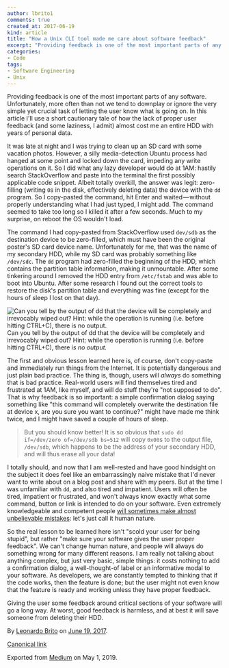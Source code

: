```yaml
---
author: lbrito1
comments: true
created_at: 2017-06-19
kind: article
title: "How a Unix CLI tool made me care about software feedback"
excerpt: "Providing feedback is one of the most important parts of any software. This is a tale of how the lack of proper feedback (and some laziness) almost cost me an entire HDD filled with personal data."
categories:
- Code
tags:
- Software Engineering
- Unix
---
```


Providing feedback is one of the most important parts of any software. Unfortunately, more often than not we tend to downplay or ignore the very simple yet crucial task of letting the user know what is going on. In this article I'll use a short cautionary tale of how the lack of proper user feedback (and some laziness, I admit) almost cost me an entire HDD with years of personal data.

<!-- more -->

It was late at night and I was trying to clean up an SD card with some vacation photos. However, a silly media-detection Ubuntu process had hanged at some point and locked down the card, impeding any write operations on it. So I did what any lazy developer would do at 1AM: hastily search StackOverflow and paste into the terminal the first possibly applicable code snippet. Albeit totally overkill, the answer was legit: zero-filling (writing `0`s in the disk, effectively deleting data) the device with the `dd` program. So I copy-pasted the command, hit Enter and waited — without properly understanding what I had just typed, I might add. The command seemed to take too long so I killed it after a few seconds. Much to my surprise, on reboot the OS wouldn't load.

The command I had copy-pasted from StackOverflow used `dev/sdb` as the destination device to be zero-filled, which must have been the original poster's SD card device name. Unfortunately for me, that was the name of my secondary HDD, while my SD card was probably something like `/dev/sdc`. The `dd` program had zero-filled the beginning of the HDD, which contains the partition table information, making it unmountable. After some tinkering around I removed the HDD entry from `/etc/fstab` and was able to boot into Ubuntu. After some research I found out the correct tools to restore the disk's partition table and everything was fine (except for the hours of sleep I lost on that day).

![Can you tell by the output of dd that the device will be completely and irrevocably wiped out? Hint: while the operation is running (i.e. before hitting CTRL+C), there _is no output._](/assets/images/goiabada/1*RUsq0P9vGjQQvjpsbov09g.jpeg)
Can you tell by the output of dd that the device will be completely and irrevocably wiped out? Hint: while the operation is running (i.e. before hitting CTRL+C), there _is no output._

The first and obvious lesson learned here is, of course, don't copy-paste and immediately run things from the Internet. It is potentially dangerous and just plain bad practice. The thing is, though, users will _always_ do something that is bad practice. Real-world users will find themselves tired and frustrated at 1AM, like myself, and will do stuff they're "not supposed to do". That is why feedback is so important: a simple confirmation dialog saying something like "this command will completely overwrite the destination file at device x, are you sure you want to continue?" might have made me think twice, and I might have saved a couple of hours of sleep.

> But you should know better! It is so obvious that `sudo dd if=/dev/zero of=/dev/sdb bs=512` will copy `0x00`s to the output file, `/dev/sdb`, which happens to be the address of your secondary HDD, and will thus erase all your data!

I totally should, and now that I am well-rested and have good hindsight on the subject it does feel like an embarrassingly naive mistake that I'd never want to write about on a blog post and share with my peers. But at the time I was unfamiliar with `dd`, and also tired and impatient. Users will often be tired, impatient or frustrated, and won't always know exactly what some command, button or link is intended to do on your software. Even extremely knowledgeable and competent people [will sometimes make almost unbelievable mistakes](https://twitter.com/gitlabstatus/status/826591961444384768): let's just call it human nature.

So the real lesson to be learned here isn't "scold your user for being stupid", but rather "make sure your software gives the user proper feedback". We can't change human nature, and people will always do something wrong for many different reasons. I am really not talking about anything complex, but just very basic, simple things: it costs nothing to add a confirmation dialog, a well-thought-of label or an informative modal to your software. As developers, we are constantly tempted to thinking that if the code works, then the feature is done; but the user might not even know that the feature is ready and working unless they have proper feedback.

Giving the user some feedback around critical sections of your software will go a long way. At worst, good feedback is harmless, and at best it will save someone from deleting their HDD.

By [Leonardo Brito](https://medium.com/@lbrito) on [June 19, 2017](https://medium.com/p/656f5fe3f6b8).

[Canonical link](https://medium.com/@lbrito/how-a-unix-cli-tool-made-me-care-about-software-feedback-656f5fe3f6b8)

Exported from [Medium](https://medium.com) on May 1, 2019.
